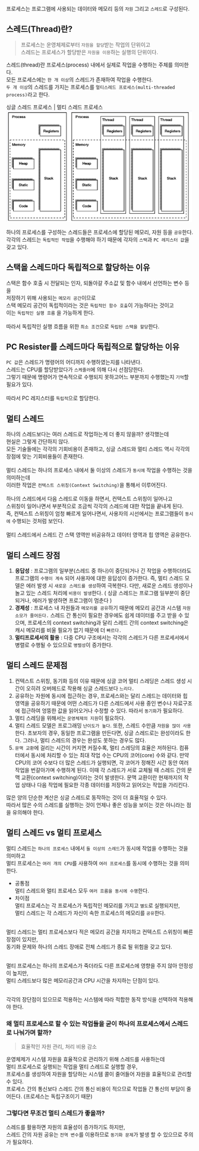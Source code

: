프로세스는 프로그램에 사용되는 데이터와 메모리 등의 `자원` 그리고 `스레드`로 구성된다.

## 스레드(Thread)란?

> 프로세스는 운영체제로부터 `자원을 할당`받는 작업의 단위이고 <br>
> 스레드는 프로세스가 할당받은 `자원을 이용`하는 실행의 단위이다.


스레드(thread)란 프로세스(process) 내에서 실제로 작업을 수행하는 주체를 의미한다.<br>
모든 프로세스에는 `한 개 이상`의 스레드가 존재하여 작업을 수행한다.<br>
`두 개 이상`의 스레드를 가지는 프로세스를 `멀티스레드 프로세스(multi-threaded process)`라고 한다.<br>

싱글 스레드 프로세스 | 멀티 스레드 프로세스<br>
<img src="https://github.com/yuwltn/yuwltn/blob/main/thread.PNG" width = "500" height = "300" >

하나의 프로세스를 구성하는 스레드들은 프로세스에 할당된 메모리, 자원 등을 `공유`한다.<br>
각각의 스레드는 `독립적인 작업`을 수행해야 하기 때문에 각자의 `스택`과 `PC 레지스터 값`을 갖고 있다.

## 스택을 스레드마다 독립적으로 할당하는 이유
스택은 함수 호출 시 전달되는 인자, 되돌아갈 주소값 및 함수 내에서 선언하는 변수 등을<br> 
저장하기 위해 사용되는 `메모리 공간`이므로 <br>
스택 메모리 공간이 독립적이라는 것은 `독립적인 함수 호출`이 가능하다는 것이고<br>
이는 `독립적인 실행 흐름` 을 가능하게 한다.<br><br>
따라서 독립적인 실행 흐름을 위한 `최소 조건`으로 `독립된 스택을 할당`한다.

## PC Resister를 스레드마다 독립적으로 할당하는 이유
`PC 값`은 스레드가 명령어의 어디까지 수행하였는지를 나타낸다.<br>
스레드는 CPU를 할당받았다가 `스케줄러`에 의해 다시 선점당한다.<br>
그렇기 때문에 명령어가 연속적으로 수행되지 못하고어느 부분까지 수행했는지 `기억`할 필요가 있다.<br><br>
따라서 PC 레지스터를 `독립적`으로 할당한다.<br>

## 멀티 스레드

하나의 스레드보다는 여러 스레드로 작업하는게 더 좋지 않을까? 생각했는데<br>
현실은 그렇게 간단하지 않다.<br>
모든 기술들에는 각각의 기회비용이 존재하고, 싱글 스레드와 멀티 스레드 역시 각각의 장점에 맞는 기회비용들이 존재한다.<br><br>
멀티 스레드는 하나의 프로세스 내에서 둘 이상의 스레드가 `동시에` 작업을 수행하는 것을 의미하는데<br>
이러한 작업은 `컨텍스트 스위칭(Context Switching)`을 통해서 이루어진다.<br><br>
하나의 스레드에서 다음 스레드로 이동을 하면서, 컨텍스트 스위칭이 일어나고<br>
스위칭이 일어나면서 부분적으로 조금씩 각각의 스레드에 대한 작업을 끝내게 된다.<br>
즉, 컨텍스트 스위칭이 엄청 빠르게 일어나면서, 사용자의 시선에서는 프로그램들이 `동시에` 수행되는 것처럼 보인다.<br><br>
멀티 스레드에서 스레드 간 스택 영역만 비공유하고 데이터 영역과 힙 영역은 공유한다.<br>

## 멀티 스레드 장점
1. **응답성** : 프로그램의 일부분(스레드 중 하나)이 중단되거나 긴 작업을 수행하더라도 프로그램의 `수행이 계속` 되어 사용자에 대한 응답성이 증가한다. 즉, 멀티 스레드 모델은 에러 발생 시 `새로운 스레드를 생성`하여 극복한다. 다만, 새로운 스레드 생성이나 놀고 있는 스레드 처리에 `비용이 발생`한다. ( 싱글 스레드는 프로그램 일부분이 중단되거나, 에러가 발생하면 프로그램이 멈춘다 )
2. **경제성** : 프로세스 내 자원들과 `메모리를 공유`하기 때문에 메모리 공간과 시스템 `자원 소모가 줄어든다.` 스레드 간 통신이 필요한 경우에도 쉽게 데이터를 주고 받을 수 있으며, 프로세스의 context switching과 달리 스레드 간의 context switching은 캐시 메모리를 비울 필요가 없기 때문에 더 `빠르다.`
3. **멀티프로세서의 활용** : 다중 CPU 구조에서는 각각의 스레드가 다른 프로세서에서 병렬로 수행될 수 있으므로 `병렬성`이 증가한다.

## 멀티 스레드 문제점

1. 컨텍스트 스위칭, 동기화 등의 이유 때문에 싱글 코어 멀티 스레딩은 스레드 생성 시간이 오히려 오버헤드로 작용해 싱글 스레드보다 `느리다.`
2. 공유하는 자원에 동시에 접근하는 경우, 프로세스와는 달리 스레드는 데이터와 힙 영역을 공유하기 때문에 어떤 스레드가 다른 스레드에서 사용 중인 변수나 자료구조에 접근하여 엉뚱한 값을 읽어오거나 수정할 수 있다. 따라서 `동기화`가 필요하다.
3. 멀티 스레딩을 위해서는 `운영체제의 지원`이 필요하다.
4. 멀티 스레드 모델은 프로그래밍 `난이도가 높다`. 또한, 스레드 수만큼 `자원을 많이 사용`한다. 초보자의 경우, 동일한 프로그램을 만든다면, 싱글 스레드로는 완성이라도 한다. 그러나, 멀티 스레드의 경우는 완성도 못하는 경우도 많다.
5. `문맥 교환`에 걸리는 시간이 커지면 커질수록, 멀티 스레딩의 효율은 저하된다.  컴퓨터에서 동시에 처리할 수 있는 최대 작업 수는 CPU의 코어(core) 수와 같다. 만약 CPU의 코어 수보다 더 많은 스레드가 실행되면, 각 코어가 정해진 시간 동안 여러 작업을 번갈아가며 수행하게 된다. 이때 각 스레드가 서로 교체될 때 스레드 간의 문맥 교환(context switching)이라는 것이 발생한다. 문맥 교환이란 현재까지의 작업 상태나 다음 작업에 필요한 각종 데이터를 저장하고 읽어오는 작업을 가리킨다.

많은 양의 단순한 계산은 싱글 스레드로 동작하는 것이 더 효율적일 수 있다.<br>
따라서 많은 수의 스레드를 실행하는 것이 언제나 좋은 성능을 보이는 것은 아니라는 점을 유의해야 한다.

## 멀티 스레드 vs 멀티 프로세스
멀티 스레드는 `하나의 프로세스` 내에서 `둘 이상의 스레드`가 동시에 작업을 수행하는 것을 의미하고<br>
멀티 프로세스는 `여러 개의 CPU`를 사용하여 `여러 프로세스`를 동시에 수행하는 것을 의미한다.

* 공통점<br>
멀티 스레드와 멀티 프로세스 모두 `여러 흐름을 동시에 수행`한다.<br>
* 차이점<br>
멀티 프로세스는 각 프로세스가 독립적인 메모리를 가지고 `별도`로 실행되지만, <br>
멀티 스레드는 각 스레드가 자신이 속한 프로세스의 메모리를 `공유`한다.<br><br>

멀티 스레드는 멀티 프로세스보다 적은 메모리 공간을 차지하고 컨텍스트 스위칭이 빠른 장점이 있지만,<br> 
동기화 문제와 하나의 스레드 장애로 전체 스레드가 종료 될 위험을 갖고 있다.<br><br>

멀티 프로세스는 하나의 프로세스가 죽더라도 다른 프로세스에 영향을 주지 않아 안정성이 높지만,<br> 
멀티 스레드보다 많은 메모리공간과 CPU 시간을 차지하는 단점이 있다.<br><br>

각각의 장단점이 있으므로 적용하는 시스템에 따라 적합한 동작 방식을 선택하여 적용해야 한다.

### 왜 멀티 프로세스로 할 수 있는 작업들을 굳이 하나의 프로세스에서 스레드로 나눠가며 할까?
> 효율적인 자원 관리, 처리 비용 감소

운영체제가 시스템 자원을 효율적으로 관리하기 위해 스레드를 사용하는데<br>
멀티 프로세스로 실행되는 작업을 멀티 스레드로 실행할 경우, <br>
프로세스를 생성하여 자원을 할당하는 시스템 콜이 줄어들어 자원을 효율적으로 관리할 수 있다.<br>
프로세스 간의 통신보다 스레드 간의 통신 비용이 적으므로 작업들 간 통신의 부담이 줄어든다. (프로세스는 독립구조이기 때문)<br>

### 그렇다면 무조건 멀티 스레드가 좋을까?
스레드를 활용하면 자원의 효율성이 증가하기도 하지만, <br>
스레드 간의 자원 공유는 `전역 변수`를 이용하므로 `동기화 문제`가 발생 할 수 있으므로 주의가 필요하다.<br>
